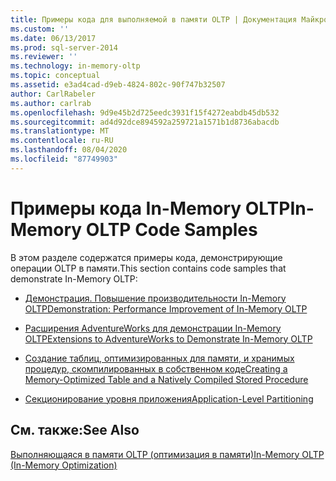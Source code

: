 ```yaml
---
title: Примеры кода для выполняемой в памяти OLTP | Документация Майкрософт
ms.custom: ''
ms.date: 06/13/2017
ms.prod: sql-server-2014
ms.reviewer: ''
ms.technology: in-memory-oltp
ms.topic: conceptual
ms.assetid: e3ad4cad-d9eb-4824-802c-90f747b32507
author: CarlRabeler
ms.author: carlrab
ms.openlocfilehash: 9d9e45b2d725eedc3931f15f4272eabdb45db532
ms.sourcegitcommit: ad4d92dce894592a259721a1571b1d8736abacdb
ms.translationtype: MT
ms.contentlocale: ru-RU
ms.lasthandoff: 08/04/2020
ms.locfileid: "87749903"
---
```

# <a name="in-memory-oltp-code-samples"></a><span data-ttu-id="0bc54-102">Примеры кода In-Memory OLTP</span><span class="sxs-lookup"><span data-stu-id="0bc54-102">In-Memory OLTP Code Samples</span></span>
  <span data-ttu-id="0bc54-103">В этом разделе содержатся примеры кода, демонстрирующие операции OLTP в памяти.</span><span class="sxs-lookup"><span data-stu-id="0bc54-103">This section contains code samples that demonstrate In-Memory OLTP:</span></span>  
  
-   [<span data-ttu-id="0bc54-104">Демонстрация. Повышение производительности In-Memory OLTP</span><span class="sxs-lookup"><span data-stu-id="0bc54-104">Demonstration: Performance Improvement of In-Memory OLTP</span></span>](demonstration-performance-improvement-of-in-memory-oltp.md)  
  
-   [<span data-ttu-id="0bc54-105">Расширения AdventureWorks для демонстрации In-Memory OLTP</span><span class="sxs-lookup"><span data-stu-id="0bc54-105">Extensions to AdventureWorks to Demonstrate In-Memory OLTP</span></span>](../../database-engine/extensions-to-adventureworks-to-demonstrate-in-memory-oltp.md)  
  
-   [<span data-ttu-id="0bc54-106">Создание таблиц, оптимизированных для памяти, и хранимых процедур, скомпилированных в собственном коде</span><span class="sxs-lookup"><span data-stu-id="0bc54-106">Creating a Memory-Optimized Table and a Natively Compiled Stored Procedure</span></span>](creating-a-memory-optimized-table-and-a-natively-compiled-stored-procedure.md)  
  
-   [<span data-ttu-id="0bc54-107">Секционирование уровня приложения</span><span class="sxs-lookup"><span data-stu-id="0bc54-107">Application-Level Partitioning</span></span>](application-level-partitioning.md)  
  
## <a name="see-also"></a><span data-ttu-id="0bc54-108">См. также:</span><span class="sxs-lookup"><span data-stu-id="0bc54-108">See Also</span></span>  
 [<span data-ttu-id="0bc54-109">Выполняющаяся в памяти OLTP (оптимизация в памяти)</span><span class="sxs-lookup"><span data-stu-id="0bc54-109">In-Memory OLTP &#40;In-Memory Optimization&#41;</span></span>](in-memory-oltp-in-memory-optimization.md)  
  
  
